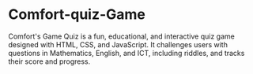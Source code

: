 # Comfort-quiz-Game
Comfort's Game Quiz is a fun, educational, and interactive quiz game designed with HTML, CSS, and JavaScript. It challenges users with questions in Mathematics, English, and ICT, including riddles, and tracks their score and progress.
